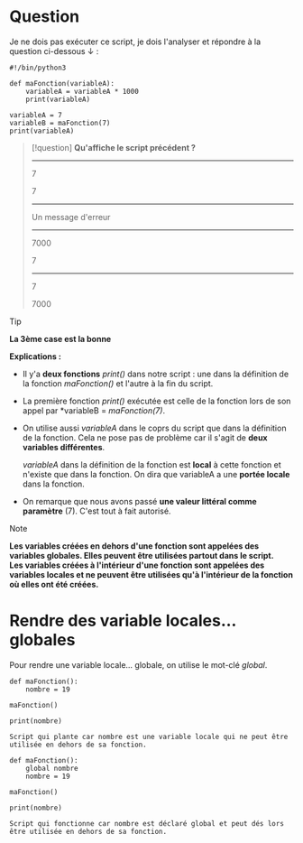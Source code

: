 # Question

Je ne dois pas exécuter ce script, je dois l'analyser et répondre à la question ci-dessous ↓ :

```
#!/bin/python3

def maFonction(variableA):
    variableA = variableA * 1000
    print(variableA)

variableA = 7
variableB = maFonction(7)
print(variableA)
```

>[!question]
> **Qu'affiche le script précédent ?**
  >_____________
  >7
>
  >7
  >______________
  >Un message d'erreur
  >______________
  >7000
>
  >7
  >______________
  >7
>
  >7000

>[!tip]
>**La 3ème case est la bonne**

**Explications :**

- Il y'a **deux fonctions** *print()* dans notre script : une dans la définition de la fonction *maFonction()* et l'autre à la fin du script.


- La première fonction *print()* exécutée est celle de la fonction lors de son appel par *variableB = *maFonction(7)*.


- On utilise aussi *variableA* dans le coprs du script que dans la définition de la fonction. Cela ne pose pas de problème car il s'agit de **deux variables différentes**.
  
  *variableA* dans la définition de la fonction est **local** à cette fonction et n'existe que dans la fonction. On dira que variableA a une **portée locale** dans la fonction.


- On remarque que nous avons passé **une valeur littéral comme paramètre** (7). C'est tout à fait autorisé.


>[!note]
>**Les variables créées en dehors d'une fonction sont appelées des variables globales. Elles peuvent être utilisées partout dans le script.**  
**Les variables créées à l'intérieur d'une fonction sont appelées des variables locales et ne peuvent être utilisées qu'à l'intérieur de la fonction où elles ont été créées.**

# Rendre des variable locales... globales

Pour rendre une variable locale... globale, on utilise le mot-clé *global*.

```
def maFonction():
    nombre = 19

maFonction()

print(nombre)
```

``Script qui plante car nombre est une variable locale qui ne peut être utilisée en dehors de sa fonction.``


```
def maFonction():
    global nombre
    nombre = 19

maFonction()

print(nombre)
```

``Script qui fonctionne car nombre est déclaré global et peut dés lors être utilisée en dehors de sa fonction.``

 
